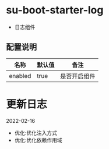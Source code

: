# su-boot-starter-log

- 日志组件

## 配置说明

| 名称 | 默认值              | 备注 |
| --- |------------------| --- |
| enabled | true             | 是否开启组件 |


# 更新日志

2022-02-16
* 优化:优化注入方式
* 优化:优化依赖作用域
